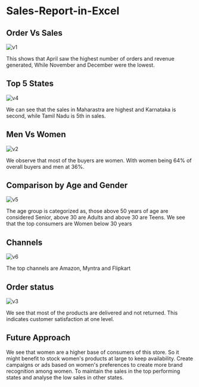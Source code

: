 # Sales-Report-in-Excel
## Order Vs Sales
![v1](https://github.com/user-attachments/assets/dd4e12a2-8881-4b5e-bc2d-4997a2acb2e3)

This shows that April saw the highest number of orders and revenue generated, While November and December were the lowest.

## Top 5 States
![v4](https://github.com/user-attachments/assets/fe745475-5e51-445d-a34f-a9b656f917df)

We can see that the sales in Maharastra are highest and Karnataka is second, while Tamil Nadu is 5th in sales.

## Men Vs Women
![v2](https://github.com/user-attachments/assets/924d15c6-19b3-4cbe-a279-5a6f433c8d14)

We observe that most of the buyers are women. With women being 64% of overall buyers and men at 36%.

## Comparison by Age and Gender 
![v5](https://github.com/user-attachments/assets/dfc1ea7d-b568-4392-aed6-692a6f51186e)

The age group is categorized as, those above 50 years of age are considered Senior, above 30 are Adults and above 30 are Teens.
We see that the top consumers are Women below 30 years

## Channels
![v6](https://github.com/user-attachments/assets/cf7e7991-8734-4c11-b63d-3291c0dbbf3c)

The top channels are Amazon, Myntra and Flipkart

## Order status
![v3](https://github.com/user-attachments/assets/99a77be2-3269-41ce-b30b-e5ae01823c2a)

We  see that most of the products are delivered and not returned. This indicates customer satisfaction at one level.

## Future Approach

We see that women are a higher base of consumers of this store. So it might benefit to stock women's products at large to keep availability. Create campaigns or ads based on women's preferences to create more brand recognition among women. To maintain the sales in the top performing states and analyse the low sales in other states. 

